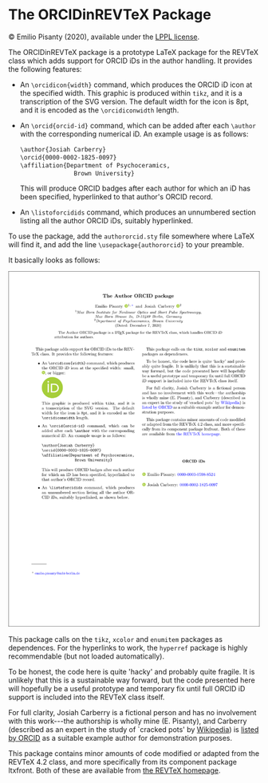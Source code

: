 The ORCIDinREVTeX Package
========================

© Emilio Pisanty (2020), available under the [LPPL license](http://www.latex-project.org/lppl.txt).


The ORCIDinREVTeX package is a prototype LaTeX package for the REVTeX class which adds support for ORCID iDs in the author handling. It provides the following features:

 - An `\orcidicon{width}` command, which produces the ORCID iD icon at the specified width. This graphic is produced within `tikz`, and it is a transcription of the SVG version. The default width for the icon is 8pt, and it is encoded as the `\orcidiconwidth` length.

 - An `\orcid{orcid-id}` command, which can be added after each `\author` with the corresponding numerical iD.  An example usage is as follows:

       \author{Josiah Carberry}
       \orcid{0000-0002-1825-0097}
       \affiliation{Department of Psychoceramics, 
                      Brown University}

   This will produce ORCID badges after each author for which an iD has been specified, hyperlinked to that author's ORCID record.


 - An `\listoforcidids` command, which produces an unnumbered section listing all the author ORCID iDs, suitably hyperlinked.

To use the package, add the `authororcid.sty` file somewhere where LaTeX will find it, and add the line `\usepackage{authororcid}` to your preamble.

It basically looks as follows:

[<img src="https://github.com/episanty/authororcid/raw/master/authororcid.png" width="600" title="First page of the template">](https://github.com/episanty/authororcid/blob/master/authororcid.pdf)

This package calls on the `tikz`, `xcolor` and `enumitem` packages as dependences. For the hyperlinks to work, the `hyperref` package is highly recommendable (but not loaded automatically).

To be honest, the code here is quite 'hacky' and probably quite fragile. It is unlikely that this is a sustainable way forward, but the code presented here will hopefully be a useful prototype and temporary fix until full ORCID iD support is included into the REVTeX class itself.

For full clarity, Josiah Carberry is a fictional person and has no involvement with this work---the authorship is wholly mine (E. Pisanty), and Carberry (described as an expert in the study of `cracked pots' by [Wikipedia](https://en.wikipedia.org/wiki/Josiah_S._Carberry)) is [listed by ORCID](https://support.orcid.org/hc/en-us/articles/360006897674-Structure-of-the-ORCID-Identifier) as a suitable example author for demonstration purposes.

This package contains minor amounts of code modified or adapted from the REVTeX 4.2 class, and more specifically from its component package ltxfront. Both of these are available from [the REVTeX homepage](https://journals.aps.org/revtex).
